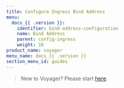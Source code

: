 ```yaml
---
title: Configure Ingress Bind Address
menu:
  docs_{{ .version }}:
    identifier: bind-address-configuration
    name: Bind Address
    parent: config-ingress
    weight: 10
product_name: voyager
menu_name: docs_{{ .version }}
section_menu_id: guides
---
```

> New to Voyager? Please start [here](/docs/concepts/overview.md).

